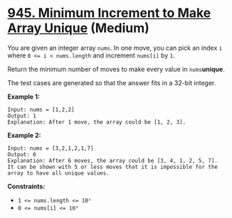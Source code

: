 # [945. Minimum Increment to Make Array Unique][link] (Medium)

[link]: https://leetcode.com/problems/minimum-increment-to-make-array-unique/

You are given an integer array `nums`. In one move, you can pick an index `i` where `0 <= i <
nums.length` and increment `nums[i]` by `1`.

Return the minimum number of moves to make every value in  `nums`**unique**.

The test cases are generated so that the answer fits in a 32-bit integer.

**Example 1:**

```
Input: nums = [1,2,2]
Output: 1
Explanation: After 1 move, the array could be [1, 2, 3].
```

**Example 2:**

```
Input: nums = [3,2,1,2,1,7]
Output: 6
Explanation: After 6 moves, the array could be [3, 4, 1, 2, 5, 7].
It can be shown with 5 or less moves that it is impossible for the array to have all unique values.
```

**Constraints:**

- `1 <= nums.length <= 10⁵`
- `0 <= nums[i] <= 10⁵`
